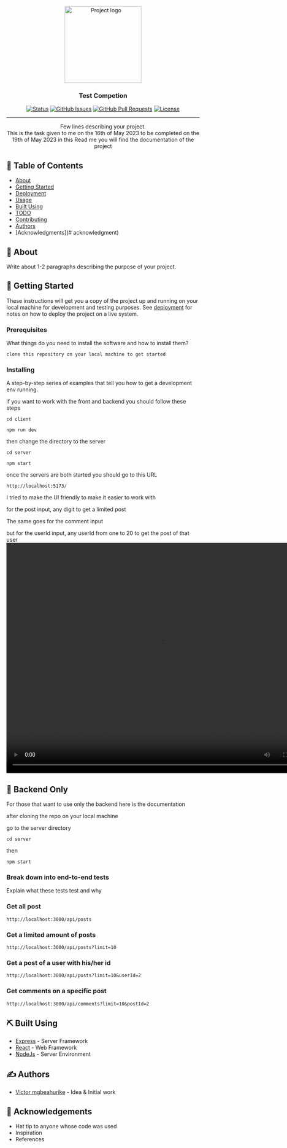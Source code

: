 <p align="center">
  <a href=" rel=" no opener">
 <img width=200px height=200px src="https://res.cloudinary.com/dsemmhzl3/image/upload/v1677534392/upload/rh9y4fsba8kojczfunay.jpg" alt=" Project logo"></a>
</p>

<h3 align="center">Test Competion</h3>

<div align="center">

[![Status](https://img.shields.io/badge/status-active-success.svg)]()
[![GitHub Issues](https://img.shields.io/github/issues/kylelobo/The-Documentation-Compendium.svg)](https://github.com/kylelobo/The-Documentation-Compendium/issues)
[![GitHub Pull Requests](https://img.shields.io/github/issues-pr/kylelobo/The-Documentation-Compendium.svg)](https://github.com/kylelobo/The-Documentation-Compendium/pulls)
[![License](https://img.shields.io/badge/license-MIT-blue.svg)](/LICENSE)

</div>

---

<p align="center"> Few lines describing your project.
    <br> 
    This is the task given to me on the 16th of May 2023 to be completed on the 19th of May 2023 in this Read me you will find the documentation of the project
</p>

## 📝 Table of Contents

- [About](#about)
- [Getting Started](#getting_started)
- [Deployment](#deployment)
- [Usage](#usage)
- [Built Using](#built_using)
- [TODO](../TODO.md)
- [Contributing](../CONTRIBUTING.md)
- [Authors](#authors)
- [Acknowledgments](# acknowledgment)

## 🧐 About <a name = "about"></a>

Write about 1-2 paragraphs describing the purpose of your project.

## 🏁 Getting Started <a name = "getting_started"></a>

These instructions will get you a copy of the project up and running on your local machine for development and testing purposes. See [deployment](#deployment) for notes on how to deploy the project on a live system.

### Prerequisites

What things do you need to install the software and how to install them?

```
clone this repository on your local machine to get started
```

### Installing

A step-by-step series of examples that tell you how to get a development env running.

if you want to work with the front and backend you should follow these steps

```
cd client
```

```
npm run dev
```

then change the directory to the server

```
cd server
```

```
npm start
```

once the servers are both started you should go to this URL

```
http://localhost:5173/
```

I tried to make the UI friendly to make it easier to work with

for the post input, any digit to get a limited post

The same goes for the comment input

but for the userId input, any userId from one to 20 to get the post of that user
 <video width=800px height=600px src="https://res.cloudinary.com/dsemmhzl3/video/upload/v1684294112/test_i6culn.mp4" alt="Project logo"></a>

## 🔧 Backend Only <a name = "tests"></a>

For those that want to use only the backend here is the documentation

after cloning the repo on your local machine

go to the server directory

```
cd server
```

then

```
npm start
```

### Break down into end-to-end tests

Explain what these tests test and why

### Get all post

```
http://localhost:3000/api/posts

```

### Get a limited amount of posts

```
http://localhost:3000/api/posts?limit=10
```

### Get a post of a user with his/her id

```
http://localhost:3000/api/posts?limit=10&userId=2
```

### Get comments on a specific post

```
http://localhost:3000/api/comments?limit=10&postId=2
```

## ⛏️ Built Using <a name = "built_using"></a>

- [Express](https://expressjs.com/) - Server Framework
- [React](https://react.dev/) - Web Framework
- [NodeJs](https://nodejs.org/en/) - Server Environment

## ✍️ Authors <a name = "authors"></a>

- [Victor mgbeahurike](https://github.com/vhiz) - Idea & Initial work

## 🎉 Acknowledgements <a name = "acknowledgment"></a>

- Hat tip to anyone whose code was used
- Inspiration
- References
